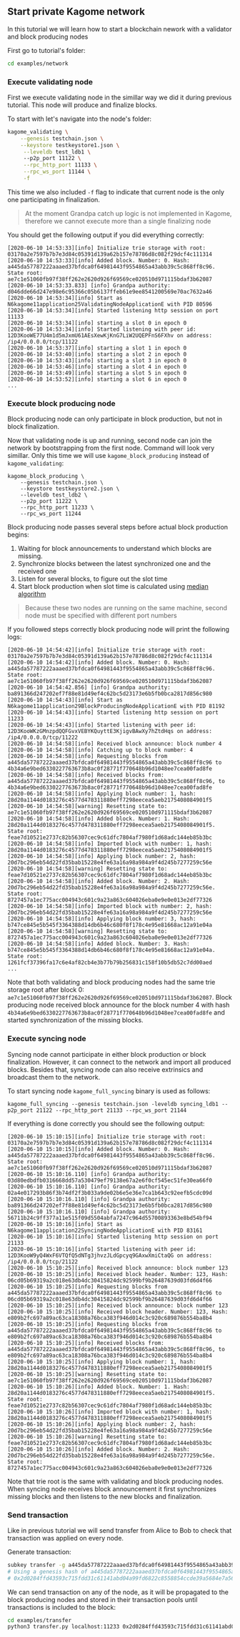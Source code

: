 ## Start private Kagome network

In this tutorial we will learn how to start a blockchain nework with a validator and block producing nodes

First go to tutorial's folder:

```bash
cd examples/network
```

### Execute validating node

First we execute validating node in the simillar way we did it during previous tutorial. This node will produce and finalize blocks.

To start with let's navigate into the node's folder:

```bash
kagome_validating \
    --genesis testchain.json \
    --keystore testkeystore1.json \
     --leveldb test_ldb1 \ 
     --p2p_port 11122 \
     --rpc_http_port 11133 \
     --rpc_ws_port 11144 \
     -f
```

This time we also included `-f` flag to indicate that current node is the only one participating in finalization.

> At the moment Grandpa catch up logic is not implemented in Kagome, therefore we cannot execute more than a single finalizing node

You should get the following output if you did everything correctly:

```
[2020-06-10 14:53:33][info] Initialize trie storage with root: 03170a2e7597b7b7e3d84c05391d139a62b157e78786d8c082f29dcf4c111314
[2020-06-10 14:53:33][info] Added block. Number: 0. Hash: a445da57787222aaaed37bfdca0f64981443f9554865a43abb39c5c868ff8c96. State root: ae7c1e51060fb97f38ff262e2620d926f69569ce020510d971115bdaf3b62087
[2020-06-10 14:53:33.833] [info] Grandpa authority: d046dde66d247e98e6c95366c05b6137ffeb61e9ee8541200569e70ac7632a46
[2020-06-10 14:53:34][info] Start as N6kagome11application25ValidatingNodeApplicationE with PID 80596
[2020-06-10 14:53:34][info] Started listening http session on port 11133
[2020-06-10 14:53:34][info] starting a slot 0 in epoch 0
[2020-06-10 14:53:34][info] Started listening with peer id: 12D3KooWE77U4m1d5mJxmU61AEsXewKjKnG7LiW2UQEPFnS6FXhv on address: /ip4/0.0.0.0/tcp/11122
[2020-06-10 14:53:37][info] starting a slot 1 in epoch 0
[2020-06-10 14:53:40][info] starting a slot 2 in epoch 0
[2020-06-10 14:53:43][info] starting a slot 3 in epoch 0
[2020-06-10 14:53:46][info] starting a slot 4 in epoch 0
[2020-06-10 14:53:49][info] starting a slot 5 in epoch 0
[2020-06-10 14:53:52][info] starting a slot 6 in epoch 0
...
```

### Execute block producing node

Block producing node can only participate in block production, but not in block finalization.  

Now that validating node is up and running, second node can join the network by bootstrapping from the first node. Command will look very simillar. Only this time we will use `kagome_block_producing` instead of `kagome_validating`:

```
kagome_block_producing \
    --genesis testchain.json \
    --keystore testkeystore2.json \
    --leveldb test_ldb2 \
    --p2p_port 11222 \
    --rpc_http_port 11233 \
    --rpc_ws_port 11244
```

Block producing node passes several steps before actual block production begins:

1. Waiting for block announcements to understand which blocks are missing.
2. Synchronize blocks between the latest synchronized one and the received one
3. Listen for several blocks, to figure out the slot time
4. Start block production when slot time is calculated using [median algorithm](https://research.web3.foundation/en/latest/polkadot/BABE/Babe.html#-4.-clock-adjustment--relative-time-algorithm-)

> Because these two nodes are running on the same machine, second node must be specified with different port numbers 

If you followed steps correctly block producing node will print the following logs:

```
[2020-06-10 14:54:42][info] Initialize trie storage with root: 03170a2e7597b7b7e3d84c05391d139a62b157e78786d8c082f29dcf4c111314
[2020-06-10 14:54:42][info] Added block. Number: 0. Hash: a445da57787222aaaed37bfdca0f64981443f9554865a43abb39c5c868ff8c96. State root: ae7c1e51060fb97f38ff262e2620d926f69569ce020510d971115bdaf3b62087
[2020-06-10 14:54:42.856] [info] Grandpa authority: ba891366d247202ef7f88e81d49ef4c62bc5d23173e6b5fb0bca2817d856c980
[2020-06-10 14:54:43][info] Start as N6kagome11application29BlockProducingNodeApplicationE with PID 81192
[2020-06-10 14:54:43][info] Started listening http session on port 11233
[2020-06-10 14:54:43][info] Started listening with peer id: 12D3KooWKzGMnzpdQQFGvxVEBYKQuyttE3KjigvBAwXy7hZtdHqs on address: /ip4/0.0.0.0/tcp/11222
[2020-06-10 14:54:58][info] Received block announce: block number 4
[2020-06-10 14:54:58][info] Catching up to block number: 4
[2020-06-10 14:54:58][info] Requesting blocks from a445da57787222aaaed37bfdca0f64981443f9554865a43abb39c5c868ff8c96 to 4b34a6e9bed6330227763673b8ac0f28771f770648b96d1048ee7cea00fad8fe
[2020-06-10 14:54:58][info] Received blocks from: a445da57787222aaaed37bfdca0f64981443f9554865a43abb39c5c868ff8c96, to 4b34a6e9bed6330227763673b8ac0f28771f770648b96d1048ee7cea00fad8fe
[2020-06-10 14:54:58][info] Applying block number: 1, hash: 28d20a1144d0183276c4577d478311880eff7298eecea5aeb2175408084901f5
[2020-06-10 14:54:58][warning] Resetting state to: ae7c1e51060fb97f38ff262e2620d926f69569ce020510d971115bdaf3b62087
[2020-06-10 14:54:58][info] Added block. Number: 1. Hash: 28d20a1144d0183276c4577d478311880eff7298eecea5aeb2175408084901f5. State root: feae7d10521e2737c82b56307cec9c61dfc7804af7980f1d68adc144eb85b3bc
[2020-06-10 14:54:58][info] Imported block with number: 1, hash: 28d20a1144d0183276c4577d478311880eff7298eecea5aeb2175408084901f5
[2020-06-10 14:54:58][info] Applying block number: 2, hash: 20d7bc296eb54d22fd35bab15228e4fe63a16a98a984a9f4d245b7277259c56e
[2020-06-10 14:54:58][warning] Resetting state to: feae7d10521e2737c82b56307cec9c61dfc7804af7980f1d68adc144eb85b3bc
[2020-06-10 14:54:58][info] Added block. Number: 2. Hash: 20d7bc296eb54d22fd35bab15228e4fe63a16a98a984a9f4d245b7277259c56e. State root: 8727457a1ec775acc004943c601c9a23a863c604026eba0e9e0e013e2df77326
[2020-06-10 14:54:58][info] Imported block with number: 2, hash: 20d7bc296eb54d22fd35bab15228e4fe63a16a98a984a9f4d245b7277259c56e
[2020-06-10 14:54:58][info] Applying block number: 3, hash: b747ce845e5b545f3364388d14db6b46c680f8f178c4e95e81668ac12a91e04a
[2020-06-10 14:54:58][warning] Resetting state to: 8727457a1ec775acc004943c601c9a23a863c604026eba0e9e0e013e2df77326
[2020-06-10 14:54:58][info] Added block. Number: 3. Hash: b747ce845e5b545f3364388d14db6b46c680f8f178c4e95e81668ac12a91e04a. State root: 1261fcf37396fa17c6e4af82cb4e3b77b79b256831c158f10b5db52c7dd00aed
...
```

Note that both validating and block producing nodes had the same trie storage root after block 0: `ae7c1e51060fb97f38ff262e2620d926f69569ce020510d971115bdaf3b62087`. Block producing node received block announce for the block number 4 with hash `4b34a6e9bed6330227763673b8ac0f28771f770648b96d1048ee7cea00fad8fe` and started synchronization of the missing blocks.

### Execute syncing node

Syncing node cannot participate in either block production or block finalization. However, it can connect to the network and import all produced blocks. Besides that, syncing node can also receive extrinsics and broadcast them to the network.

To start syncing node `kagome_full_syncing` binary is used as follows:

```
kagome_full_syncing --genesis testchain.json -leveldb syncing_ldb1 --p2p_port 21122 --rpc_http_port 21133 --rpc_ws_port 21144
```

If everything is done correctly you should see the following output:

 ```
[2020-06-10 15:10:15][info] Initialize trie storage with root: 03170a2e7597b7b7e3d84c05391d139a62b157e78786d8c082f29dcf4c111314
[2020-06-10 15:10:15][info] Added block. Number: 0. Hash: a445da57787222aaaed37bfdca0f64981443f9554865a43abb39c5c868ff8c96. State root: ae7c1e51060fb97f38ff262e2620d926f69569ce020510d971115bdaf3b62087
[2020-06-10 15:10:16.110] [info] Grandpa authority: 03d80edbdfb0316668dd57a530479ef79138e67a2e6f0cf545ec51fe30ea66f0
[2020-06-10 15:10:16.110] [info] Grandpa authority: 02a4e017293b86f3b74df2f3b033a9de02b6e5e36e7ca1b643c92eefb5cdc09d
[2020-06-10 15:10:16.110] [info] Grandpa authority: ba891366d247202ef7f88e81d49ef4c62bc5d23173e6b5fb0bca2817d856c980
[2020-06-10 15:10:16.110] [info] Grandpa authority: 56711b24c9ff377a11e515f09d5504abfa7247c964d55700893363e8bd54bf94
[2020-06-10 15:10:16][info] Start as N6kagome11application22SyncingNodeApplicationE with PID 83161
[2020-06-10 15:10:16][info] Started listening http session on port 21133
[2020-06-10 15:10:16][info] Started listening with peer id: 12D3KooW9yQ4WxF6VTQfQ5dNTg3jhvzJLdGpcyq9GAxwXmiCtaQG on address: /ip4/0.0.0.0/tcp/21122
[2020-06-10 15:10:25][info] Received block announce: block number 123
[2020-06-10 15:10:25][info] Received block header. Number: 123, Hash: 06cd05b69319a2c018e63db4dc30415824dc92599bf9b26487639d03fd6d4f66
[2020-06-10 15:10:25][info] Requesting blocks from a445da57787222aaaed37bfdca0f64981443f9554865a43abb39c5c868ff8c96 to 06cd05b69319a2c018e63db4dc30415824dc92599bf9b26487639d03fd6d4f66
[2020-06-10 15:10:25][info] Received block announce: block number 123
[2020-06-10 15:10:25][info] Received block header. Number: 123, Hash: e809b2fc697a89ac63ca18308a76bca383f946d014c3c920c689876b554ba8b4
[2020-06-10 15:10:25][info] Requesting blocks from a445da57787222aaaed37bfdca0f64981443f9554865a43abb39c5c868ff8c96 to e809b2fc697a89ac63ca18308a76bca383f946d014c3c920c689876b554ba8b4
[2020-06-10 15:10:25][info] Received blocks from: a445da57787222aaaed37bfdca0f64981443f9554865a43abb39c5c868ff8c96, to e809b2fc697a89ac63ca18308a76bca383f946d014c3c920c689876b554ba8b4
[2020-06-10 15:10:25][info] Applying block number: 1, hash: 28d20a1144d0183276c4577d478311880eff7298eecea5aeb2175408084901f5
[2020-06-10 15:10:25][warning] Resetting state to: ae7c1e51060fb97f38ff262e2620d926f69569ce020510d971115bdaf3b62087
[2020-06-10 15:10:26][info] Added block. Number: 1. Hash: 28d20a1144d0183276c4577d478311880eff7298eecea5aeb2175408084901f5. State root: feae7d10521e2737c82b56307cec9c61dfc7804af7980f1d68adc144eb85b3bc
[2020-06-10 15:10:26][info] Imported block with number: 1, hash: 28d20a1144d0183276c4577d478311880eff7298eecea5aeb2175408084901f5
[2020-06-10 15:10:26][info] Applying block number: 2, hash: 20d7bc296eb54d22fd35bab15228e4fe63a16a98a984a9f4d245b7277259c56e
[2020-06-10 15:10:26][warning] Resetting state to: feae7d10521e2737c82b56307cec9c61dfc7804af7980f1d68adc144eb85b3bc
[2020-06-10 15:10:26][info] Added block. Number: 2. Hash: 20d7bc296eb54d22fd35bab15228e4fe63a16a98a984a9f4d245b7277259c56e. State root: 8727457a1ec775acc004943c601c9a23a863c604026eba0e9e0e013e2df77326
```

Note that trie root is the same with validating and block producing nodes. When syncing node receives block announcement it first synchronizes missing blocks and then listens to the new blocks and finalization. 

### Send transaction

Like in previous tutorial we will send transfer from Alice to Bob to check that transaction was applied on every node.

Generate transaction:

```bash
subkey transfer -g a445da57787222aaaed37bfdca0f64981443f9554865a43abb39c5c868ff8c96 0xe5be9a5092b81bca64be81d212e7f2f9eba183bb7a90954f7b76361f6edb5c0a 0x8eaf04151687736326c9fea17e25fc5287613693c912909cb226aa4794f26a48 1000 0
# Using a genesis hash of a445da57787222aaaed37bfdca0f64981443f9554865a43abb39c5c868ff8c96
# 0x2d0284ffd43593c715fdd31c61141abd04a99fd6822c8558854ccde39a5684e7a56da27d01465669ff1d1ce7b528efcab68977a8cf1a6046b2b40786991c286f00ecab795ee72073e172ca527174f40d796a30c3824c95310d082875b44f9dde9db079ef8f0000000600ff8eaf04151687736326c9fea17e25fc5287613693c912909cb226aa4794f26a48a10f
```

We can send transaction on any of the node, as it will be propagated to the block producing nodes and stored in their transaction pools until transactions is included to the block:

```bash
cd examples/transfer
python3 transfer.py localhost:11233 0x2d0284ffd43593c715fdd31c61141abd04a99fd6822c8558854ccde39a5684e7a56da27d0168de6cd26417949dd9ac0e80b7d52aa3ad333e96f2784db75fcdbd5af904925bc80dfd3f92bc7d905e6ee7b0c9b4a59f98b228c37c7638a8c769bd7bba801a800000000600ff8eaf04151687736326c9fea17e25fc5287613693c912909cb226aa4794f26a48a10f
```
